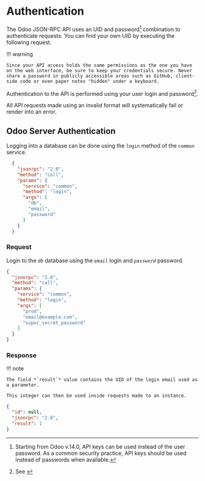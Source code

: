 # Authentication

The Odoo JSON-RPC API uses an UID and password[^1] combination to authenticate requests. You can find your own UID by executing the following request.

!!! warning

    Since your API access holds the same permissions as the one you have on the web interface, be sure to keep your credentials secure. Never share a password in publicly accessible areas such as GitHub, client-side code or even paper notes "hidden" under a keyboard.

Authentication to the API is performed using your user login and password[^2].

All API requests made using an invalid format will systematically fail or render into an error.

## Odoo Server Authentication

Logging into a database can be done using the `login` method of the `common` service.
  
``` json title="Method"
  {
    "jsonrpc": "2.0",
    "method": "call",
    "params": {
      "service": "common",
      "method": "login", 
      "args": [
        "db",
        "email",
        "password"
      ]
    }
  }
```

### Request

Login to the *`db`* database using the *`email`* login and *`password`* password.

``` json title="Request body"
{
  "jsonrpc": "2.0",
  "method": "call",
  "params": {
    "service": "common",
    "method": "login", 
    "args": [
      "prod",
      "email@example.com",
      "super_secret_password"
    ]
  }
}
```

### Response

!!! note

    The field *`result`* value contains the UID of the login email used as a parameter.

    This integer can then be used inside requests made to an instance.

``` json title="Response body"
{
  "id": null,
  "jsonrpc": "2.0",
  "result": 1
}
```

[^1]:
    Starting from Odoo v.14.0, API keys can be used instead of the user password. As a common security practice, API keys should be used instead of passwords when available.
[^2]:
    See [^1]
